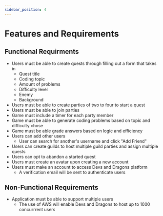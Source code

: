 ```yaml
---
sidebar_position: 4
---
```


# Features and Requirements

## Functional Requirments

* Users must be able to create quests through filling out a form that takes in
  * Quest title
  * Coding topic
  * Amount of problems
  * Difficulty level
  * Enemy
  * Background
* Users must be able to create parties of two to four to start a quest
* Users must be able to join parties
* Game must include a timer for each party member
* Game must be able to generate coding problems based on topic and difficulty chose
* Game must be able grade answers based on logic and efficiency
* Users can add other users
  * User can search for another's username and click "Add Friend"
* Users can create guilds to host multiple guild parties and assign multiple quests
* Users can opt to abandon a started quest
* Users must create an avatar upon creating a new account
* Users must make an account to access Devs and Dragons platform
  * A verification email will be sent to authenticate users


## Non-Functional Requirements

* Application must be able to support multiple users
  * The use of AWS will enable Devs and Dragons to host up to 1000 concurrrent users

